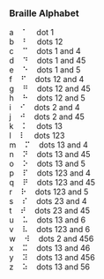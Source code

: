 ### Braille Alphabet

a&nbsp;&nbsp;&nbsp;&nbsp;&#x2801;&nbsp;&nbsp;&nbsp;&nbsp;dot 1  
b&nbsp;&nbsp;&nbsp;&nbsp;&#x2803;&nbsp;&nbsp;&nbsp;&nbsp;dots 12  
c&nbsp;&nbsp;&nbsp;&nbsp;&#x2809;&nbsp;&nbsp;&nbsp;&nbsp;dots 1 and 4  
d&nbsp;&nbsp;&nbsp;&nbsp;&#x2819;&nbsp;&nbsp;&nbsp;&nbsp;dots 1 and 45  
e&nbsp;&nbsp;&nbsp;&nbsp;&#x2811;&nbsp;&nbsp;&nbsp;&nbsp;dots 1 and 5  
f&nbsp;&nbsp;&nbsp;&nbsp;&#x280b;&nbsp;&nbsp;&nbsp;&nbsp;dots 12 and 4  
g&nbsp;&nbsp;&nbsp;&nbsp;&#x281b;&nbsp;&nbsp;&nbsp;&nbsp;dots 12 and 45  
h&nbsp;&nbsp;&nbsp;&nbsp;&#x2813;&nbsp;&nbsp;&nbsp;&nbsp;dots 12 and 5  
i&nbsp;&nbsp;&nbsp;&nbsp;&#x280a;&nbsp;&nbsp;&nbsp;&nbsp;dots 2 and 4  
j&nbsp;&nbsp;&nbsp;&nbsp;&#x281a;&nbsp;&nbsp;&nbsp;&nbsp;dots 2 and 45  
k&nbsp;&nbsp;&nbsp;&nbsp;&#x2805;&nbsp;&nbsp;&nbsp;&nbsp;dots 13  
l&nbsp;&nbsp;&nbsp;&nbsp;&#x2807;&nbsp;&nbsp;&nbsp;&nbsp;dots 123  
m&nbsp;&nbsp;&nbsp;&nbsp;&#x280d;&nbsp;&nbsp;&nbsp;&nbsp;dots 13 and 4  
n&nbsp;&nbsp;&nbsp;&nbsp;&#x281d;&nbsp;&nbsp;&nbsp;&nbsp;dots 13 and 45  
o&nbsp;&nbsp;&nbsp;&nbsp;&#x2815;&nbsp;&nbsp;&nbsp;&nbsp;dots 13 and 5  
p&nbsp;&nbsp;&nbsp;&nbsp;&#x280f;&nbsp;&nbsp;&nbsp;&nbsp;dots 123 and 4  
q&nbsp;&nbsp;&nbsp;&nbsp;&#x281f;&nbsp;&nbsp;&nbsp;&nbsp;dots 123 and 45  
r&nbsp;&nbsp;&nbsp;&nbsp;&#x2817;&nbsp;&nbsp;&nbsp;&nbsp;dots 123 and 5  
s&nbsp;&nbsp;&nbsp;&nbsp;&#x280e;&nbsp;&nbsp;&nbsp;&nbsp;dots 23 and 4  
t&nbsp;&nbsp;&nbsp;&nbsp;&#x281e;&nbsp;&nbsp;&nbsp;&nbsp;dots 23 and 45  
u&nbsp;&nbsp;&nbsp;&nbsp;&#x2825;&nbsp;&nbsp;&nbsp;&nbsp;dots 13 and 6  
v&nbsp;&nbsp;&nbsp;&nbsp;&#x2827;&nbsp;&nbsp;&nbsp;&nbsp;dots 123 and 6  
w&nbsp;&nbsp;&nbsp;&nbsp;&#x283a;&nbsp;&nbsp;&nbsp;&nbsp;dots 2 and 456  
x&nbsp;&nbsp;&nbsp;&nbsp;&#x282d;&nbsp;&nbsp;&nbsp;&nbsp;dots 13 and 46  
y&nbsp;&nbsp;&nbsp;&nbsp;&#x283d;&nbsp;&nbsp;&nbsp;&nbsp;dots 13 and 456  
z&nbsp;&nbsp;&nbsp;&nbsp;&#x2835;&nbsp;&nbsp;&nbsp;&nbsp;dots 13 and 56  


